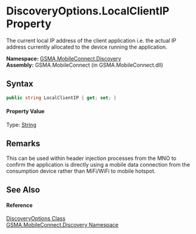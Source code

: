DiscoveryOptions.LocalClientIP Property
=======================================
The current local IP address of the client application i.e. the actual IP address currently allocated to the device running the application.

**Namespace:** [GSMA.MobileConnect.Discovery][1]  
**Assembly:** GSMA.MobileConnect (in GSMA.MobileConnect.dll)

Syntax
------

```csharp
public string LocalClientIP { get; set; }
```

#### Property Value
Type: [String][2]

Remarks
-------
 This can be used within header injection processes from the MNO to confirm the application is directly using a mobile data connection from the consumption device rather than MiFi/WiFi to mobile hotspot. 

See Also
--------

#### Reference
[DiscoveryOptions Class][3]  
[GSMA.MobileConnect.Discovery Namespace][1]  

[1]: ../README.md
[2]: http://msdn.microsoft.com/en-us/library/s1wwdcbf
[3]: README.md
[4]: ../../_icons/Help.png